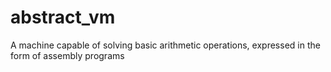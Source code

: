 # abstract_vm
A machine capable of solving basic arithmetic operations, expressed in the form of assembly programs 
